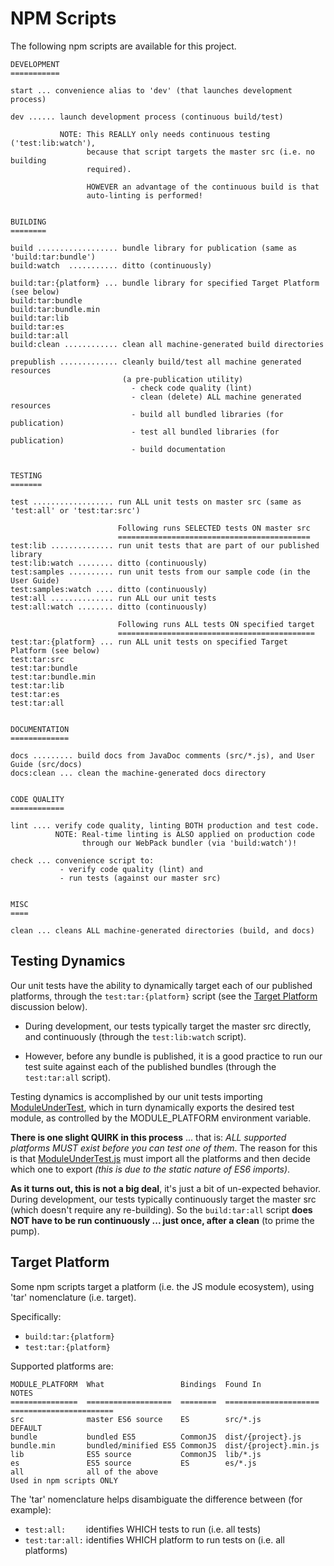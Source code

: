 # NPM Scripts

The following npm scripts are available for this project.

```
DEVELOPMENT
===========

start ... convenience alias to 'dev' (that launches development process)

dev ...... launch development process (continuous build/test)

           NOTE: This REALLY only needs continuous testing ('test:lib:watch'),
                 because that script targets the master src (i.e. no building
                 required).

                 HOWEVER an advantage of the continuous build is that
                 auto-linting is performed!


BUILDING
========

build .................. bundle library for publication (same as 'build:tar:bundle')
build:watch  ........... ditto (continuously)

build:tar:{platform} ... bundle library for specified Target Platform (see below)
build:tar:bundle
build:tar:bundle.min
build:tar:lib
build:tar:es
build:tar:all
build:clean ............ clean all machine-generated build directories

prepublish ............. cleanly build/test all machine generated resources
                         (a pre-publication utility)
                           - check code quality (lint)
                           - clean (delete) ALL machine generated resources
                           - build all bundled libraries (for publication)
                           - test all bundled libraries (for publication)
                           - build documentation


TESTING
=======

test .................. run ALL unit tests on master src (same as 'test:all' or 'test:tar:src')

                        Following runs SELECTED tests ON master src
                        ===========================================
test:lib .............. run unit tests that are part of our published library
test:lib:watch ........ ditto (continuously)
test:samples .......... run unit tests from our sample code (in the User Guide)
test:samples:watch .... ditto (continuously)
test:all .............. run ALL our unit tests
test:all:watch ........ ditto (continuously)

                        Following runs ALL tests ON specified target
                        ============================================
test:tar:{platform} ... run ALL unit tests on specified Target Platform (see below)
test:tar:src
test:tar:bundle
test:tar:bundle.min
test:tar:lib
test:tar:es
test:tar:all


DOCUMENTATION
=============

docs ......... build docs from JavaDoc comments (src/*.js), and User Guide (src/docs)
docs:clean ... clean the machine-generated docs directory


CODE QUALITY
============

lint .... verify code quality, linting BOTH production and test code.
          NOTE: Real-time linting is ALSO applied on production code
                through our WebPack bundler (via 'build:watch')!

check ... convenience script to:
           - verify code quality (lint) and
           - run tests (against our master src)


MISC
====

clean ... cleans ALL machine-generated directories (build, and docs)
```



## Testing Dynamics

Our unit tests have the ability to dynamically target each of our
published platforms, through the `test:tar:{platform}` script (see the
[Target Platform](#target-platform) discussion below).

- During development, our tests typically target the master src
  directly, and continuously (through the `test:lib:watch` script).
  
- However, before any bundle is published, it is a good practice to run
  our test suite against each of the published bundles (through the
  `test:tar:all` script).

Testing dynamics is accomplished by our unit tests importing
[ModuleUnderTest](src/tooling/ModuleUnderTest.js), which in turn
dynamically exports the desired test module, as controlled by the
MODULE_PLATFORM environment variable.

**There is one slight QUIRK in this process** ... that is: *ALL
supported platforms MUST exist before you can test one of them*.  The
reason for this is that
[ModuleUnderTest.js](src/tooling/ModuleUnderTest.js) must import all
the platforms and then decide which one to export *(this is due to the
static nature of ES6 imports)*.

**As it turns out, this is not a big deal**, it's just a bit of
un-expected behavior.  During development, our tests typically
continuously target the master src (which doesn't require any
re-building).  So the `build:tar:all` script **does NOT have to be run
continuously ... just once, after a clean** (to prime the pump).




## Target Platform

Some npm scripts target a platform (i.e. the JS module ecosystem),
using 'tar' nomenclature (i.e. target).

Specifically:

 - `build:tar:{platform}`
 - `test:tar:{platform}`

Supported platforms are:

```
MODULE_PLATFORM  What                 Bindings  Found In               NOTES                             
===============  ===================  ========  =====================  =======================
src              master ES6 source    ES        src/*.js               DEFAULT
bundle           bundled ES5          CommonJS  dist/{project}.js                                        
bundle.min       bundled/minified ES5 CommonJS  dist/{project}.min.js                                    
lib              ES5 source           CommonJS  lib/*.js                                                 
es               ES5 source           ES        es/*.js                                                  
all              all of the above                                      Used in npm scripts ONLY
```

The 'tar' nomenclature helps disambiguate the difference between (for example):
 - `test:all:    ` identifies WHICH tests to run (i.e. all tests)
 - `test:tar:all:` identifies WHICH platform to run tests on (i.e. all platforms)
